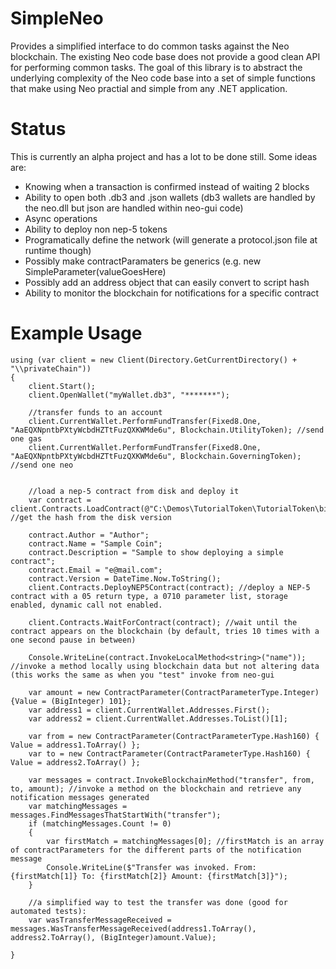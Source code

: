 # SimpleNeo
Provides a simplified interface to do common tasks against the Neo blockchain. The existing Neo code base does not provide a good clean API for performing common tasks. The goal of this library is to abstract the underlying complexity of the Neo code base into a set of simple functions that make using Neo practial and simple from any .NET application.

# Status
This is currently an alpha project and has a lot to be done still. Some ideas are:
* Knowing when a transaction is confirmed instead of waiting 2 blocks
* Ability to open both .db3 and .json wallets (db3 wallets are handled by the neo.dll but json are handled within neo-gui code)
* Async operations
* Ability to deploy non nep-5 tokens
* Programatically define the network (will generate a protocol.json file at runtime though)
* Possibly make contractParamaters be generics (e.g. new SimpleParameter<BigInteger>(valueGoesHere)
* Possibly add an address object that can easily convert to script hash
* Ability to monitor the blockchain for notifications for a specific contract
 

# Example Usage
```
using (var client = new Client(Directory.GetCurrentDirectory() + "\\privateChain"))
{
    client.Start();
    client.OpenWallet("myWallet.db3", "*******");

    //transfer funds to an account
    client.CurrentWallet.PerformFundTransfer(Fixed8.One, "AaEQXNpntbPXtyWcbdHZTtFuzQXKWMde6u", Blockchain.UtilityToken); //send one gas
    client.CurrentWallet.PerformFundTransfer(Fixed8.One, "AaEQXNpntbPXtyWcbdHZTtFuzQXKWMde6u", Blockchain.GoverningToken); //send one neo


    //load a nep-5 contract from disk and deploy it
    var contract = client.Contracts.LoadContract(@"C:\Demos\TutorialToken\TutorialToken\bin\Debug\TutorialToken.avm"); //get the hash from the disk version

    contract.Author = "Author";
    contract.Name = "Sample Coin";
    contract.Description = "Sample to show deploying a simple contract";
    contract.Email = "e@mail.com";
    contract.Version = DateTime.Now.ToString();
    client.Contracts.DeployNEP5Contract(contract); //deploy a NEP-5 contract with a 05 return type, a 0710 parameter list, storage enabled, dynamic call not enabled.

    client.Contracts.WaitForContract(contract); //wait until the contract appears on the blockchain (by default, tries 10 times with a one second pause in between)

    Console.WriteLine(contract.InvokeLocalMethod<string>("name")); //invoke a method locally using blockchain data but not altering data (this works the same as when you "test" invoke from neo-gui

    var amount = new ContractParameter(ContractParameterType.Integer) {Value = (BigInteger) 101};
    var address1 = client.CurrentWallet.Addresses.First();
    var address2 = client.CurrentWallet.Addresses.ToList()[1]; 

    var from = new ContractParameter(ContractParameterType.Hash160) { Value = address1.ToArray() };
    var to = new ContractParameter(ContractParameterType.Hash160) { Value = address2.ToArray() };

    var messages = contract.InvokeBlockchainMethod("transfer", from, to, amount); //invoke a method on the blockchain and retrieve any notification messages generated
    var matchingMessages = messages.FindMessagesThatStartWith("transfer");
    if (matchingMessages.Count != 0)
    {
        var firstMatch = matchingMessages[0]; //firstMatch is an array of contractParameters for the different parts of the notification message
        Console.WriteLine($"Transfer was invoked. From: {firstMatch[1]} To: {firstMatch[2]} Amount: {firstMatch[3]}");
    }

    //a simplified way to test the transfer was done (good for automated tests):
    var wasTransferMessageReceived = messages.WasTransferMessageReceived(address1.ToArray(), address2.ToArray(), (BigInteger)amount.Value);

}
```
